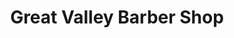 ---
title: "Great Valley Barber Shop"
url: /north-versailles/great-valley-barber-shop/
shop: hairdresser
---